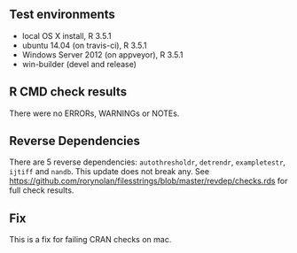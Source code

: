 ## Test environments
* local OS X install, R 3.5.1
* ubuntu 14.04 (on travis-ci), R 3.5.1
* Windows Server 2012 (on appveyor), R 3.5.1
* win-builder (devel and release)

## R CMD check results
There were no ERRORs, WARNINGs or NOTEs.

## Reverse Dependencies
There are 5 reverse dependencies: `autothresholdr`, `detrendr`, `exampletestr`, `ijtiff` and `nandb`. This update does not break any. See https://github.com/rorynolan/filesstrings/blob/master/revdep/checks.rds for full check results.

## Fix
This is a fix for failing CRAN checks on mac.
